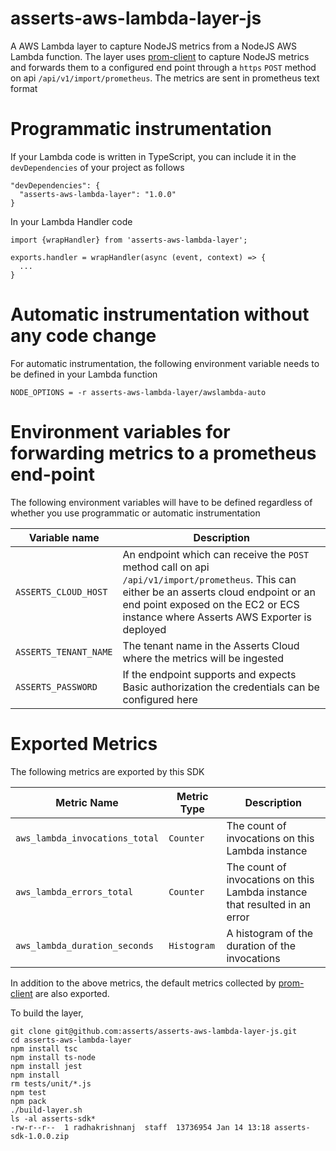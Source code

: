 # asserts-aws-lambda-layer-js

A AWS Lambda layer to capture NodeJS metrics from a NodeJS AWS Lambda function. The layer uses [prom-client](https://github.com/siimon/prom-client) to capture
NodeJS metrics and forwards them to a configured end point through a `https` `POST` method on api `/api/v1/import/prometheus`. The metrics are sent in 
prometheus text format

# Programmatic instrumentation

If your Lambda code is written in TypeScript, you can include it in the `devDependencies` of your project as follows

```
"devDependencies": {
  "asserts-aws-lambda-layer": "1.0.0"
}
```

In your Lambda Handler code
```
import {wrapHandler} from 'asserts-aws-lambda-layer';

exports.handler = wrapHandler(async (event, context) => {
  ...
}
```

# Automatic instrumentation without any code change
For automatic instrumentation, the following environment variable needs to be defined in your Lambda function

```
NODE_OPTIONS = -r asserts-aws-lambda-layer/awslambda-auto
```

# Environment variables for forwarding metrics to a prometheus end-point
The following environment variables will have to be defined regardless of whether you use programmatic or automatic instrumentation

|Variable name| Description|
|-------------|------------|
|`ASSERTS_CLOUD_HOST`|An endpoint which can receive the `POST` method call on api `/api/v1/import/prometheus`. This can either be an asserts cloud endpoint or an end point exposed on the EC2 or ECS instance where Asserts AWS Exporter is deployed |
|`ASSERTS_TENANT_NAME`|The tenant name in the Asserts Cloud where the metrics will be ingested |
|`ASSERTS_PASSWORD`|If the endpoint supports and expects Basic authorization the credentials can be configured here |

# Exported Metrics

The following metrics are exported by this SDK

|Metric Name|Metric Type|Description|
|-----------|------|-----|
|`aws_lambda_invocations_total`| `Counter` | The count of invocations on this Lambda instance |
|`aws_lambda_errors_total`| `Counter` | The count of invocations on this Lambda instance that resulted in an error |
|`aws_lambda_duration_seconds`| `Histogram` | A histogram of the duration of the invocations  |

In addition to the above metrics, the default metrics collected by [prom-client](https://github.com/siimon/prom-client) are also exported.

To build the layer,

```
git clone git@github.com:asserts/asserts-aws-lambda-layer-js.git
cd asserts-aws-lambda-layer
npm install tsc
npm install ts-node
npm install jest
npm install
rm tests/unit/*.js
npm test
npm pack
./build-layer.sh
ls -al asserts-sdk*
-rw-r--r--  1 radhakrishnanj  staff  13736954 Jan 14 13:18 asserts-sdk-1.0.0.zip
```






